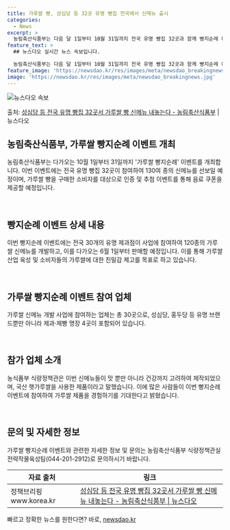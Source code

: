```yaml
---
title: 가루쌀 빵, 성심당 등 32곳 유명 빵집 전국에서 신메뉴 출시
categories:
  - News
excerpt: >
  농림축산식품부는 다음 달 1일부터 10월 31일까지 전국 유명 빵집 32곳과 함께 빵지순례 이벤트를 한다고 …
feature_text: >
  ## 뉴스다오 실시간 뉴스 속보입니다.

  농림축산식품부는 다음 달 1일부터 10월 31일까지 전국 유명 빵집 32곳과 함께 빵지순례 이벤트를 한다고 …
feature_image: 'https://newsdao.kr/res/images/meta/newsdao_breakingnews.jpg'
image: 'https://newsdao.kr/res/images/meta/newsdao_breakingnews.jpg'
---
```


![뉴스다오 속보](https://newsdao.kr/res/images/meta/newsdao_breakingnews.jpg)

<p>출처: <a href="https://newsdao.kr/3967" rel="dofollow">성심당 등 전국 유명 빵집 32곳서 가루쌀 빵 신메뉴 내놓는다  - 농림축산식품부</a> | 뉴스다오</p>

<h2 data-ke-size="size26">농림축산식품부, 가루쌀 빵지순례 이벤트 개최</h2>
농림축산식품부는 다가오는 10월 1일부터 31일까지 '가루쌀 빵지순례' 이벤트를 개최합니다. 이번 이벤트에는 전국 유명 빵집 32곳이 참여하여 130여 종의 신메뉴를 선보일 예정이며, 가루쌀 빵을 구매한 소비자를 대상으로 인증 및 추첨 이벤트를 통해 음료 쿠폰을 제공할 예정입니다.

<p data-ke-size="size16">&nbsp;</p>

<h2 data-ke-size="size24">빵지순례 이벤트 상세 내용</h2>
이번 빵지순례 이벤트에는 전국 30개의 유명 제과점이 사업에 참여하여 120종의 가루쌀 신메뉴를 개발하고, 이를 다가오는 6월 1일부터 판매할 예정입니다. 이를 통해 가루쌀 산업 육성 및 소비자들의 가루쌀에 대한 친밀감 제고를 목표로 하고 있습니다.

<p data-ke-size="size16">&nbsp;</p>

<h2 data-ke-size="size24">가루쌀 빵지순례 이벤트 참여 업체</h2>
가루쌀 신메뉴 개발 사업에 참여하는 업체는 총 30곳으로, 성심당, 홍두당 등 유명 브랜드뿐만 아니라 제과·제빵 명장 4곳이 포함되어 있습니다.

<p data-ke-size="size16">&nbsp;</p>

<h2 data-ke-size="size24">참가 업체 소개</h2>
농식품부 식량정책관은 이번 신메뉴들이 맛 뿐만 아니라 건강까지 고려하여 제작되었으며, 국산 햇가루쌀을 사용한 제품이라고 말했습니다. 이에 많은 사람들이 이번 빵지순례 이벤트에 참여하여 가루쌀 제품을 경험하기를 기대한다고 밝혔습니다.

<p data-ke-size="size16">&nbsp;</p>

<h2 data-ke-size="size24">문의 및 자세한 정보</h2>
가루쌀 빵지순례 이벤트와 관련한 자세한 정보 및 문의는 농림축산식품부 식량정책관실 전략작물육성팀(044-201-2912)로 문의하시기 바랍니다.

<table>
	<thead>
		<tr>
			<th>자료 출처</th>
			<th>링크</th>
		</tr>
	</thead>
	<tbody>
		<tr>
			<td>정책브리핑 www.korea.kr</td>
			<td><a href="https://newsdao.kr/3967" target="_blank">성심당 등 전국 유명 빵집 32곳서 가루쌀 빵 신메뉴 내놓는다 - 농림축산식품부 | 뉴스다오</a></td>
		</tr>
	</tbody>
</table>
 

빠르고 정확한 뉴스를 원한다면? 바로, <a href="https://newsdao.kr" rel="dofollow">newsdao.kr</a>


